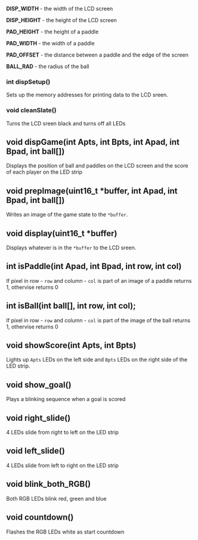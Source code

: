 **DISP_WIDTH** - the width of the LCD screen

**DISP_HEIGHT** - the height of the LCD screen

**PAD_HEIGHT** - the height of a paddle

**PAD_WIDTH** - the width of a paddle

**PAD_OFFSET** - the distance between a paddle and the edge of the screen

**BALL_RAD** - the radius of the ball

### int dispSetup()

Sets up the memory addresses for printing data to the LCD sreen.

### void cleanSlate()

Turns the LCD sreen black and turns off all LEDs

## void dispGame(int Apts, int Bpts, int Apad, int Bpad, int ball[])

Displays the position of ball and paddles on the LCD screen and the score of each player on the LED strip

## void prepImage(uint16_t *buffer, int Apad, int Bpad, int ball[])

Writes an image of the game state to the `*buffer`.

## void display(uint16_t *buffer)

Displays whatever is in the `*buffer` to the LCD sreen.

## int isPaddle(int Apad, int Bpad, int row, int col)

If pixel in row - `row` and column - `col` is part of an image of a paddle returns 1, othervise returns 0

## int isBall(int ball[], int row, int col);

If pixel in row - `row` and column - `col` is part of the image of the ball returns 1, othervise returns 0

## void showScore(int Apts, int Bpts)

Lights up `Apts` LEDs on the left side and `Bpts` LEDs on the right side of the LED strip.

## void show_goal()

Plays a blinking sequence when a goal is scored

## void right_slide()

4 LEDs slide from right to left on the LED strip

## void left_slide()

4 LEDs slide from left to right on the LED strip

## void blink_both_RGB()

Both RGB LEDs blink red, green and blue

## void countdown()

Flashes the RGB LEDs white as start countdown
